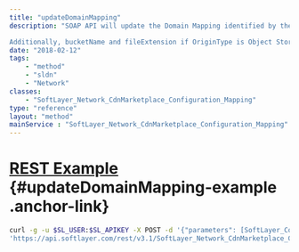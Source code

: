 ```yaml
---
title: "updateDomainMapping"
description: "SOAP API will update the Domain Mapping identified by the Unique Id. Following fields are allowed to be changed: originHost, HttpPort/HttpsPort, RespectHeaders, ServeStale 

Additionally, bucketName and fileExtension if OriginType is Object Store "
date: "2018-02-12"
tags:
    - "method"
    - "sldn"
    - "Network"
classes:
    - "SoftLayer_Network_CdnMarketplace_Configuration_Mapping"
type: "reference"
layout: "method"
mainService : "SoftLayer_Network_CdnMarketplace_Configuration_Mapping"
---
```


# [REST Example](#updateDomainMapping-example) <a href="/article/rest/"><i class="fas fa-question"></i></a> {#updateDomainMapping-example .anchor-link} 
```bash
curl -g -u $SL_USER:$SL_APIKEY -X POST -d '{"parameters": [SoftLayer_Container_Network_CdnMarketplace_Configuration_Input]}' \
'https://api.softlayer.com/rest/v3.1/SoftLayer_Network_CdnMarketplace_Configuration_Mapping/updateDomainMapping'
```
